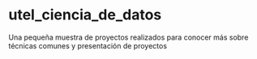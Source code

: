 # utel_ciencia_de_datos
Una pequeña muestra de proyectos realizados para conocer más sobre técnicas comunes y presentación de proyectos
